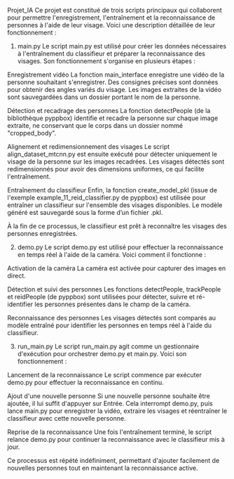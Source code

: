  Projet_IA
Ce projet est constitué de trois scripts principaux qui collaborent pour permettre l'enregistrement, l'entraînement et la reconnaissance de personnes à l'aide de leur visage. Voici une description détaillée de leur fonctionnement :

1. main.py
Le script main.py est utilisé pour créer les données nécessaires à l'entraînement du classifieur et préparer la reconnaissance des visages. Son fonctionnement s'organise en plusieurs étapes :

Enregistrement vidéo
La fonction main_interface enregistre une vidéo de la personne souhaitant s'enregistrer. Des consignes précises sont données pour obtenir des angles variés du visage. Les images extraites de la vidéo sont sauvegardées dans un dossier portant le nom de la personne.

Détection et recadrage des personnes
La fonction detectPeople (de la bibliothèque pyppbox) identifie et recadre la personne sur chaque image extraite, ne conservant que le corps dans un dossier nommé "cropped_body".

Alignement et redimensionnement des visages
Le script align_dataset_mtcnn.py est ensuite exécuté pour détecter uniquement le visage de la personne sur les images recadrées. Les visages détectés sont redimensionnés pour avoir des dimensions uniformes, ce qui facilite l'entraînement.

Entraînement du classifieur
Enfin, la fonction create_model_pkl (issue de l'exemple example_11_reid_classifier.py de pyppbox) est utilisée pour entraîner un classifieur sur l'ensemble des visages disponibles. Le modèle généré est sauvegardé sous la forme d’un fichier .pkl.

À la fin de ce processus, le classifieur est prêt à reconnaître les visages des personnes enregistrées.

2. demo.py
Le script demo.py est utilisé pour effectuer la reconnaissance en temps réel à l'aide de la caméra. Voici comment il fonctionne :

Activation de la caméra
La caméra est activée pour capturer des images en direct.

Détection et suivi des personnes
Les fonctions detectPeople, trackPeople et reidPeople (de pyppbox) sont utilisées pour détecter, suivre et ré-identifier les personnes présentes dans le champ de la caméra.

Reconnaissance des personnes
Les visages détectés sont comparés au modèle entraîné pour identifier les personnes en temps réel à l'aide du classifieur.

3. run_main.py
Le script run_main.py agit comme un gestionnaire d'exécution pour orchestrer demo.py et main.py. Voici son fonctionnement :

Lancement de la reconnaissance
Le script commence par exécuter demo.py pour effectuer la reconnaissance en continu.

Ajout d'une nouvelle personne
Si une nouvelle personne souhaite être ajoutée, il lui suffit d'appuyer sur Entrée. Cela interrompt demo.py, puis lance main.py pour enregistrer la vidéo, extraire les visages et réentraîner le classifieur avec cette nouvelle personne.

Reprise de la reconnaissance
Une fois l'entraînement terminé, le script relance demo.py pour continuer la reconnaissance avec le classifieur mis à jour.

Ce processus est répété indéfiniment, permettant d'ajouter facilement de nouvelles personnes tout en maintenant la reconnaissance active. 